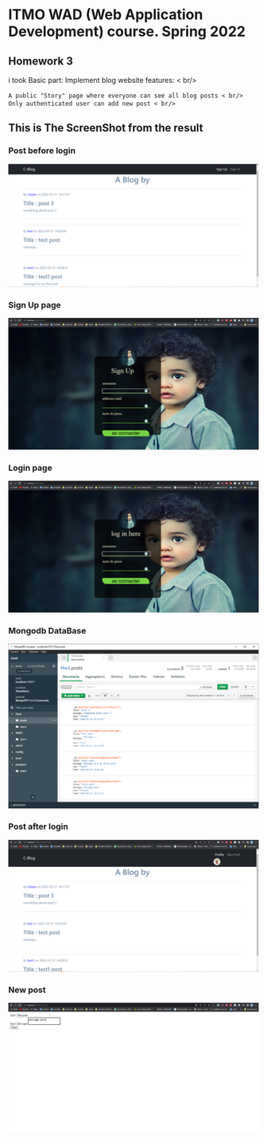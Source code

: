 # ITMO WAD (Web Application Development) course. Spring 2022

## Homework 3

i took Basic part: Implement blog website features:  < br/>

    A public "Story" page where everyone can see all blog posts < br/>
    Only authenticated user can add new post < br/>

## This is The ScreenShot from the result

### Post before login
![](https://github.com/itmo-wad/chirehmohamedabdi-HW3/blob/master/Screenshot/blog-without-connection.PNG)
### Sign Up page
![](https://github.com/itmo-wad/chirehmohamedabdi-HW3/blob/master/Screenshot/signUp.PNG)
### Login page
![](https://github.com/itmo-wad/chirehmohamedabdi-HW3/blob/master/Screenshot/signIn.PNG)
### Mongodb DataBase
![](https://github.com/itmo-wad/chirehmohamedabdi-HW3/blob/master/Screenshot/DB.PNG)
### Post after login
![](https://github.com/itmo-wad/chirehmohamedabdi-HW3/blob/master/Screenshot/blog1.PNG)
### New post
![](https://github.com/itmo-wad/chirehmohamedabdi-HW3/blob/master/Screenshot/post-form.PNG)
